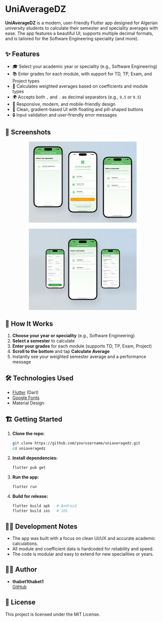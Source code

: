 # UniAverageDZ

**UniAverageDZ** is a modern, user-friendly Flutter app designed for Algerian university students to calculate their semester and speciality averages with ease. The app features a beautiful UI, supports multiple decimal formats, and is tailored for the Software Engineering speciality (and more).

## ✨ Features

- 🎓 Select your academic year or speciality (e.g., Software Engineering)
- 📚 Enter grades for each module, with support for TD, TP, Exam, and Project types
- 🧮 Calculates weighted averages based on coefficients and module types
- 🌍 Accepts both `,` and `.` as decimal separators (e.g., `9,5` or `9.5`)
- 📱 Responsive, modern, and mobile-friendly design
- 🎨 Clean, gradient-based UI with floating and pill-shaped buttons
- 🔒 Input validation and user-friendly error messages

## 📸 Screenshots

<p align="center">
  <img src="screenshots/36F97129-42B6-4C6C-B4CF-A43EAC07CC4F.JPEG" width="350" alt="Home Screen"/>
  <br><br>
  <img src="screenshots/1D669AA9-331B-4677-B2C2-4E838122D748.JPEG" width="350" alt="Semester Selection Screen"/>
</p>

## 🚀 How It Works

1. **Choose your year or speciality** (e.g., Software Engineering)
2. **Select a semester** to calculate
3. **Enter your grades** for each module (supports TD, TP, Exam, Project)
4. **Scroll to the bottom** and tap **Calculate Average**
5. Instantly see your weighted semester average and a performance message

## 🛠️ Technologies Used

- [Flutter](https://flutter.dev/) (Dart)
- [Google Fonts](https://pub.dev/packages/google_fonts)
- Material Design

## 🏗️ Getting Started

1. **Clone the repo:**
   ```bash
   git clone https://github.com/yourusername/uniaveragedz.git
   cd uniaveragedz
   ```
2. **Install dependencies:**
   ```bash
   flutter pub get
   ```
3. **Run the app:**
   ```bash
   flutter run
   ```
4. **Build for release:**
   ```bash
   flutter build apk   # Android
   flutter build ios   # iOS
   ```

## 👨‍💻 Development Notes

- The app was built with a focus on clean UI/UX and accurate academic calculations.
- All module and coefficient data is hardcoded for reliability and speed.
- The code is modular and easy to extend for new specialities or years.

## 🙋‍♂️ Author

- **thabet1thabet1**  
  [GitHub](https://github.com/thabet1thabet1)

## 📄 License

This project is licensed under the MIT License.
